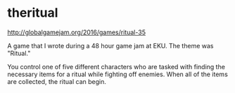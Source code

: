 # theritual
http://globalgamejam.org/2016/games/ritual-35

A game that I wrote during a 48 hour game jam at EKU. The theme was "Ritual."

You control one of five different characters who are tasked with finding the necessary items for a ritual while fighting off enemies. When all of the items are collected, the ritual can begin. 
